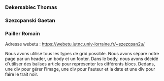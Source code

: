 ### Dekersabiec Thomas
### Szezcpanski Gaetan
### Pailler Romain

Adresse webetu : https://webetu.iutnc.univ-lorraine.fr/~szezcpan2u/

Nous avons utilisé tous les types de grid possible.
Nous avons séparé notre page par un header, un body et un footer. Dans le body, nous avons décidé d'utiliser des balises article pour représenter les différents blocs. Dedans, une div pour gérer l'image, une div pour l'auteur et la date et une div pour faire le trait noir.
